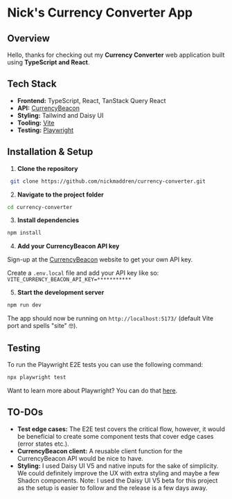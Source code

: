 # Nick's Currency Converter App

## Overview

Hello, thanks for checking out my **Currency Converter** web application built using **TypeScript and React**.

## Tech Stack

- **Frontend:** TypeScript, React, TanStack Query React
- **API:** [CurrencyBeacon](https://currencybeacon.com/)
- **Styling:** Tailwind and Daisy UI
- **Tooling:** [Vite](https://vite.dev/)
- **Testing:** [Playwright](https://playwright.dev/)

## Installation & Setup

1. **Clone the repository**

```bash
 git clone https://github.com/nickmaddren/currency-converter.git
```

2. **Navigate to the project folder**

```bash
cd currency-converter
```

3. **Install dependencies**

```bash
npm install
```

4. **Add your CurrencyBeacon API key**

Sign-up at the [CurrencyBeacon](https://currencybeacon.com/) website to get your own API key.

Create a `.env.local` file and add your API key like so: `VITE_CURRENCY_BEACON_API_KEY=***********`

5. **Start the development server**

```bash
npm run dev
```

The app should now be running on `http://localhost:5173/` (default Vite port and spells "site" 🤓).

## Testing

To run the Playwright E2E tests you can use the following command:

```bash
npx playwright test
```

Want to learn more about Playwright? You can do that [here](https://playwright.dev/).

## TO-DOs

- **Test edge cases:** The E2E test covers the critical flow, however, it would be beneficial to create some component tests that cover edge cases (error states etc.).
- **CurrencyBeacon client:** A reusable client function for the CurrencyBeacon API would be nice to have.
- **Styling:** I used Daisy UI V5 and native inputs for the sake of simplicity. We could definitely improve the UX with extra styling and maybe a few Shadcn components. Note: I used the Daisy UI V5 beta for this project as the setup is easier to follow and the release is a few days away.

